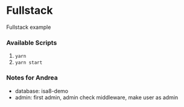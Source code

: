# Fullstack

Fullstack example

### Available Scripts

1. `yarn`
2. `yarn start`

### Notes for Andrea

- database: isa8-demo
- admin: first admin, admin check middleware, make user as admin
